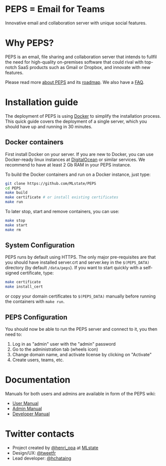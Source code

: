 PEPS = Email for Teams
====

Innovative email and collaboration server with unique social features.

# Why PEPS?

PEPS is an email, file sharing and collaboration server that intends to fullfil the need for high-quality on-premises software that could rival with top-notch SaaS products such as Gmail or Dropbox, and innovate with new features.

Please read more [about PEPS](http://github.com/MLstate/PEPS/wiki/About) and its [roadmap](http://github.com/MLstate/PEPS/wiki/Roadmap). We also have a [FAQ](http://github.com/MLstate/PEPS/wiki/FAQ).

# Installation guide

The deployment of PEPS is using [Docker](http://docker.io) to simplify the installation process.
This quick guide covers the deployment of a single server, which you should have up and running in 30 minutes.

## Docker containers

First install Docker on your server. If you are new to Docker, you can use Docker-ready linux instances at [DigitalOcean](http://digitalocean.com) or similar services. We recommend to have at least 2 Gb RAM in your PEPS instance.

To build the Docker containers and run on a Docker instance, just type:

```sh
git clone https://github.com/MLstate/PEPS
cd PEPS
make build
make certificate # or install existing certificates
make run
```

To later stop, start and remove containers, you can use:

```sh
make stop
make start
make rm
```

## System Configuration

PEPS runs by default using HTTPS.
The only major pre-requisites are that you should have installed
server.crt and server.key in the `$(PEPS_DATA)` directory (by default `/data/peps`).
If you want to start quickly with a self-signed certificate, type:

```sh
make certificate
make install_cert
```

or copy your domain certificates to `$(PEPS_DATA)` manually before running the containers with `make run`.

<!--  and you
should initialise the $(EXIMIN_DATA) and $(EXIMOUT_DATA) directories
with the exim configuration files.
 -->

## PEPS Configuration

You should now be able to run the PEPS server and connect to it, you then need to:

1. Log in as "admin" user with the "admin" password
2. Go to the administration tab (wheels icon)
3. Change domain name, and activate license by clicking on "Activate"
4. Create users, teams, etc.

# Documentation

Manuals for both users and admins are available in form of the PEPS wiki:

- [User Manual](http://github.com/MLstate/PEPS/wiki/User-Manual)
- [Admin Manual](http://github.com/MLstate/PEPS/wiki/Admin-Manual)
- [Developer Manual](http://github.com/MLstate/PEPS/wiki/Developer-Manual)

# Twitter contacts

- Project created by [@henri_opa](https://twitter.com/henri_opa) at [MLstate](http://mlstate.com)
- Design/UX: [@tweetfr](https://twitter.com/tweetfr)
- Lead developer: [@hchataing](https://twitter.com/hchataing)
